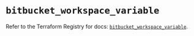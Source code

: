 # `bitbucket_workspace_variable`

Refer to the Terraform Registry for docs: [`bitbucket_workspace_variable`](https://registry.terraform.io/providers/drfaust92/bitbucket/2.50.0/docs/resources/workspace_variable).
